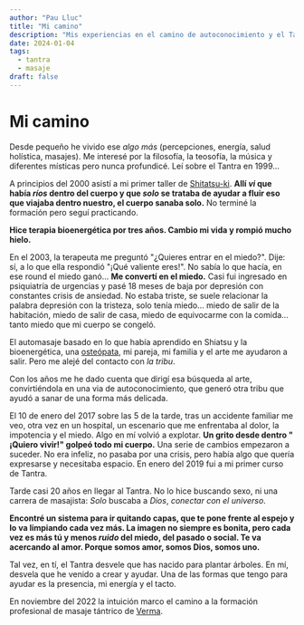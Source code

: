 ```yaml
---
author: "Pau Lluc"
title: "Mi camino"
description: "Mis experiencias en el camino de autoconocimiento y el Tantra."
date: 2024-01-04
tags:
  - tantra
  - masaje
draft: false
---
```

# Mi camino

Desde pequeño he vivido ese _algo más_ (percepciones, energía, salud holística, masajes). Me interesé por la filosofía, la teosofía, la música y diferentes místicas pero nunca profundicé. Leí sobre el Tantra en 1999...

A principios del 2000 asistí a mi primer taller de [Shitatsu-ki](https://shiatsuinstitutbarcelona.com/es/). **Allí _vi_ que había _ríos_ dentro del cuerpo y que _solo_ se trataba de ayudar a fluir eso que viajaba dentro nuestro, el cuerpo sanaba solo.** No terminé la formación pero seguí practicando.

**Hice terapia bioenergética por tres años. Cambio mi vida y rompió mucho hielo.**

En el 2003, la terapeuta me preguntó "¿Quieres entrar en el miedo?". Dije: sí, a lo que ella respondió "¡Qué valiente eres!".  No sabía lo que hacía, en ese round el miedo ganó... **Me convertí en el miedo.**  Casi fui ingresado en psiquiatría de urgencias y pasé 18 meses de baja por depresión con constantes crisis de ansiedad. No estaba triste, se suele relacionar la palabra depresión con la tristeza, solo tenía miedo... miedo de salir de la habitación, miedo de salir de casa, miedo de equivocarme con la comida... tanto miedo que mi cuerpo se congeló.

El automasaje basado en lo que había aprendido en Shiatsu y la bioenergética, una [osteópata](https://www.fisioterapeutes.cat/es/ciudadanos/profesionales/3195), mi pareja, mi familia y el arte me ayudaron a salir. Pero me alejé del contacto con _la tribu_. 

Con los años me he dado cuenta que dirigí esa búsqueda al arte, convirtiéndola en una via de autoconocimiento, que generó otra tribu que ayudó a sanar de una forma más delicada.

El 10 de enero del 2017 sobre las 5 de la tarde, tras un accidente familiar me veo, otra vez en un hospital, un escenario que me enfrentaba al dolor, la impotencia y el miedo. Algo en mí volvió a explotar. **Un grito desde dentro " ¡Quiero vivir!" golpeó todo mi cuerpo.** Una serie de cambios empezaron a suceder. No era infeliz, no pasaba por una crisis, pero había algo que quería expresarse y necesitaba espacio. En enero del 2019 fui a mi primer curso de Tantra.

Tarde casi 20 años en llegar al Tantra. No lo hice buscando sexo, ni una carrera de masajista: _Solo_ buscaba a _Dios_, _conectar con el universo_. 

**Encontré un sistema para ir quitando capas, que te pone frente al espejo y lo va limpiando cada vez más. La imagen no siempre es bonita, pero cada vez es más tú y menos _ruido_ del miedo, del pasado o social. 
Te va acercando al amor. Porque somos amor, somos Dios, somos uno.**

Tal vez, en tí, el Tantra desvele que has nacido para plantar árboles. En mí, desvela que he venido a crear y ayudar. Una de las formas que tengo para ayudar es la presencia, mi energía y el tacto.

En noviembre del 2022 la intuición marco el camino a la formación profesional de masaje tántrico de [Verma](https://vermarodriguez.com/).
